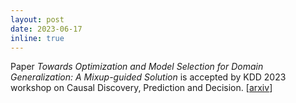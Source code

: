 ```yaml
---
layout: post
date: 2023-06-17
inline: true
---
```


Paper *Towards Optimization and Model Selection for Domain Generalization: A Mixup-guided Solution* is accepted by KDD 2023 workshop on Causal Discovery, Prediction and Decision. [[arxiv](https://arxiv.org/abs/2209.00652)]